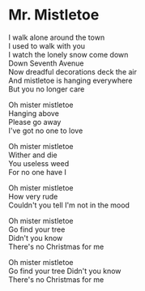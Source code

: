# Mr. Mistletoe  

I walk alone around the town  
I used to walk with you  
I watch the lonely snow come down  
Down Seventh Avenue  
Now dreadful decorations deck the air  
And mistletoe is hanging everywhere  
But you no longer care  

Oh mister mistletoe  
Hanging above  
Please go away  
I've got no one to love  

Oh mister mistletoe  
Wither and die  
You useless weed  
For no one have I  

Oh mister mistletoe  
How very rude  
Couldn't you tell
I'm not in the mood  

Oh mister mistletoe  
Go find your tree  
Didn't you know  
There's no Christmas for me  

Oh mister mistletoe  
Go find your tree
Didn't you know  
There's no Christmas for me  
